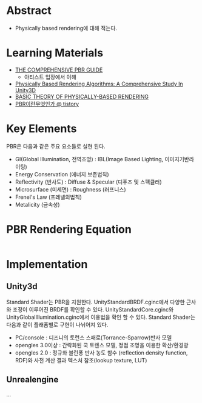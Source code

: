 # Abstract

- Physically based rendering에 대해 적는다.

# Learning Materials

- [THE COMPREHENSIVE PBR GUIDE](https://www.allegorithmic.com/pbr-guide)
  - 아티스트 입장에서 이해
- [Physically Based Rendering Algorithms: A Comprehensive Study In Unity3D](http://www.jordanstevenstechart.com/physically-based-rendering)
- [BASIC THEORY OF PHYSICALLY-BASED RENDERING](https://www.marmoset.co/posts/basic-theory-of-physically-based-rendering/)
- [PBR이란무엇인가 @ tistory](http://lifeisforu.tistory.com/366)

# Key Elements

PBR은 다음과 같은 주요 요소들로 실현 된다.

- GI(Global Illumination, 전역조명) : IBL(Image Based Lighting, 이미지기반라이팅)
- Energy Conservation (에너지 보존법칙)
- Reflectivity (반사도) : Diffuse & Specular (디퓨즈 및 스펙큘러)
- Microsurface (미세면) : Roughness (러프니스)
- Frenel's Law (프레넬의법칙)
- Metalicity (금속성)

# PBR Rendering Equation

```latex
```

# Implementation

## Unity3d

Standard Shader는 PBR을 지원한다.  UnityStandardBRDF.cginc에서 다양한
근사와 조정이 이루어진 BRDF를 확인할 수
있다. UnityStandardCore.cginc와 UnityGlobalIllumination.cginc에서
이용법을 확인 할 수 있다. Standard Shader는 다음과 같이 플래폼별로
구현이 나뉘어져 있다.

- PC/console : 디즈니의 토런스 스패로(Torrance-Sparrow)반사 모델
- opengles 3.0이상 : 간략화된 쿡 토렌스 모델, 정점 조명을 이용한 확산/환경광
- opengles 2.0 : 정규화 블린퐁 반사 농도 함수 (reflection density function, RDF)와
  사전 계산 결과 텍스처 참조(lookup texture, LUT)

## Unrealengine

...
